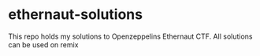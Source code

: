 # ethernaut-solutions
This repo holds my solutions to Openzeppelins Ethernaut CTF. All solutions can be used on remix
